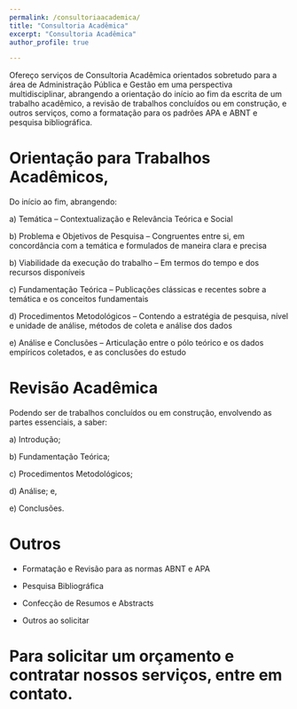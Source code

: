 ```yaml
---
permalink: /consultoriaacademica/
title: "Consultoria Acadêmica"
excerpt: "Consultoria Acadêmica"
author_profile: true

---
```


Ofereço serviços de Consultoria Acadêmica orientados sobretudo para a área de Administração Pública e Gestão em uma perspectiva multidisciplinar, abrangendo a orientação do início ao fim da escrita de um trabalho acadêmico, a revisão de trabalhos concluídos ou em construção, e outros serviços, como a formatação para os padrões APA e ABNT e pesquisa bibliográfica.


Orientação para Trabalhos Acadêmicos, 
=
Do início ao fim, abrangendo:

a) Temática – Contextualização e Relevância Teórica e Social

b) Problema e Objetivos de Pesquisa – Congruentes entre si, em concordância com a temática e formulados de maneira clara e precisa

b) Viabilidade da execução do trabalho – Em termos do tempo e dos recursos disponíveis

c) Fundamentação Teórica – Publicações clássicas e recentes sobre a temática e os conceitos fundamentais

d) Procedimentos Metodológicos – Contendo a estratégia de pesquisa, nível e unidade de análise, métodos de coleta e análise dos dados

e) Análise e Conclusões –  Articulação entre o pólo teórico e os dados empíricos coletados, e as conclusões do estudo

Revisão Acadêmica
= 
Podendo ser de trabalhos concluídos ou em construção, envolvendo as partes essenciais, a saber: 

a) Introdução;

b) Fundamentação Teórica; 

c) Procedimentos Metodológicos; 

d) Análise; e, 

e) Conclusões.

Outros
=

- Formatação e Revisão para as normas ABNT e APA

- Pesquisa Bibliográfica
  
- Confecção de Resumos e Abstracts

- Outros ao solicitar

Para solicitar um orçamento e contratar nossos serviços, entre em contato.
=
